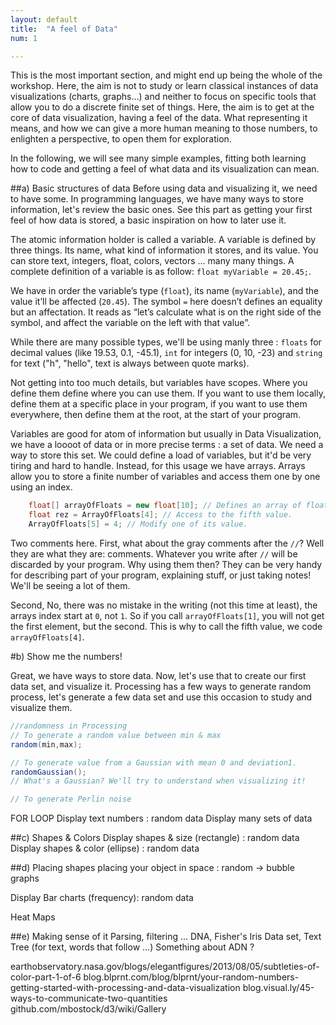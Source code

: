 ```yaml
---
layout: default
title:  "A feel of Data"
num: 1

---
```


This is the most important section, and might end up being the whole of the workshop. Here, the aim is not to study or learn classical instances of data visualizations (charts, graphs...) and neither to focus on specific tools that allow you to do a discrete finite set of things. Here, the aim is to get at the core of data visualization, having a feel of the data. What representing it means, and how we can give a more human meaning to those numbers, to enlighten a perspective, to open them for exploration.

In the following, we will see many simple examples, fitting both learning how to code and getting a feel of what data and its visualization can mean. 

##a) Basic structures of data
Before using data and visualizing it, we need to have some. In programming languages, we have many ways to store information, let's review the basic ones. See this part as getting your first feel of how data is stored, a basic inspiration on how to later use it.

The atomic information holder is called a variable. A variable is defined by three things. Its name, what kind of information it stores, and its value. You can store text, integers, float, colors, vectors ... many many things. A complete definition of a variable is as follow: `float myVariable = 20.45;`.

We have in order the variable’s type (`float`), its name (`myVariable`), and the value it’ll be affected (`20.45`). The symbol `=` here doesn’t defines an equality but an affectation. It reads as “let’s calculate what is on the right side of the symbol, and affect the variable on the left with that value”.

While there are many possible types, we'll be using manly three : `floats` for decimal values (like 19.53, 0.1, -45.1), `int` for integers (0, 10, -23) and `string` for text ("h", "hello", text is always between quote marks). 

Not getting into too much details, but variables have scopes. Where you define them define where you can use them. If you want to use them locally, define them at a specific place in your program, if you want to use them everywhere, then define them at the root, at the start of your program.

Variables are good for atom of information but usually in Data Visualization, we have a loooot of data or in more precise terms : a set of data. We need a way to store this set. We could define a load of variables, but it'd be very tiring and hard to handle. Instead, for this usage we have arrays. Arrays allow you to store a finite number of variables and access them one by one using an index.

```java
    float[] arrayOfFloats = new float[10]; // Defines an array of floats, of size 10.
    float rez = ArrayOfFloats[4]; // Access to the fifth value.
    ArrayOfFloats[5] = 4; // Modify one of its value.
```

Two comments here. First, what about the gray comments after the `//`? Well they are what they are: comments. Whatever you write after `//` will be discarded by your program. Why using them then? They can be very handy for describing part of your program, explaining stuff, or just taking notes! We'll be seeing a lot of them.

Second, No, there was no mistake in the writing (not this time at least), the arrays index start at `0`, not `1`. So if you call `arrayOfFloats[1]`, you will not get the first element, but the second. This is why to call the fifth value, we code `arrayOfFloats[4]`.

#b) Show me the numbers!

Great, we have ways to store data. Now, let's use that to create our first data set, and visualize it. Processing has a few ways to generate random process, let's generate a few data set and use this occasion to study and visualize them.

```java
//randomness in Processing
// To generate a random value between min & max
random(min,max);

// To generate value from a Gaussian with mean 0 and deviation1.
randomGaussian();
// What's a Gaussian? We'll try to understand when visualizing it!

// To generate Perlin noise

```

FOR LOOP
Display text numbers : random data
    Display many sets of data

##c) Shapes & Colors
Display shapes & size (rectangle) : random data
Display shapes & color (ellipse) : random data

##d) Placing shapes
placing your object in space : random -> bubble graphs

Display Bar charts (frequency): random data

Heat Maps


##e) Making sense of it
Parsing, filtering ...
DNA, Fisher's Iris Data set, Text
Tree (for text, words that follow ...)
Something about ADN ?

earthobservatory.nasa.gov/blogs/elegantfigures/2013/08/05/subtleties-of-color-part-1-of-6
blog.blprnt.com/blog/blprnt/your-random-numbers-getting-started-with-processing-and-data-visualization
blog.visual.ly/45-ways-to-communicate-two-quantities
github.com/mbostock/d3/wiki/Gallery
